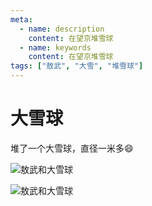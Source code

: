 ```yaml
---
meta:
  - name: description
    content: 在望京堆雪球
  - name: keywords
    content: 在望京堆雪球
tags: ["敖武", "大雪", "堆雪球"]
---
```

# 大雪球


堆了一个大雪球，直径一米多😄


![敖武和大雪球](https://0.z.wiki/images/20211115/2e459a4752f748349c069c401da7431c.png)


![敖武和大雪球](https://1.z.wiki/images/20211115/a644329c6c714c35af481426615f07d6.png)
